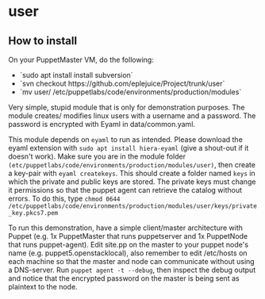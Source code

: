# user

## How to install
On your PuppetMaster VM, do the following:

<ul>
<li>`sudo apt install install subversion`</li>
<li>`svn checkout https://github.com/eplejuice/Project/trunk/user`</li>
<li>`mv user/ /etc/puppetlabs/code/environments/production/modules`</li>
</ul>

Very simple, stupid module that is only for demonstration purposes.
The module creates/ modifies linux users with a username and a password.
The password is encrypted with Eyaml in data/common.yaml.

This module depends on `eyaml` to run as intended.
Please download the eyaml extension with `sudo apt install hiera-eyaml` (give a shout-out if it doesn't work).
Make sure you are in the module folder `(etc/puppetlabs/code/environments/production/modules/user)`, then create a key-pair with `eyaml createkeys`.
This should create a folder named `keys` in which the private and public keys are stored.
The private keys must change it permissions so that the puppet agent can retrieve the catalog without errors. To do this, type `chmod 0644 /etc/puppetlabs/code/environments/production/modules/user/keys/private_key.pkcs7.pem`

To run this demonstration, have a simple client/master architecture with Puppet (e.g. 1x PuppetMaster that runs puppetserver and 1x PuppetNode that runs puppet-agent).
Edit site.pp on the master to your puppet node's name (e.g. puppet5.openstacklocal), also remember to edit /etc/hosts on each machine so that the master and node can communicate without
using a DNS-server. 
Run `puppet agent -t --debug`, then inspect the debug output and notice that the encrypted password on the master is being sent as plaintext to the node.
